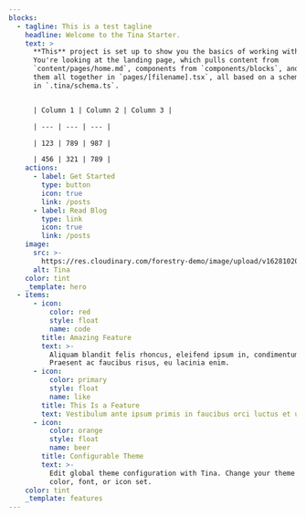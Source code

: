 ```yaml
---
blocks:
  - tagline: This is a test tagline
    headline: Welcome to the Tina Starter.
    text: >
      **This** project is set up to show you the basics of working with Tina.
      You're looking at the landing page, which pulls content from
      `content/pages/home.md`, components from `components/blocks`, and puts
      them all together in `pages/[filename].tsx`, all based on a schema defined
      in `.tina/schema.ts`.


      | Column 1 | Column 2 | Column 3 |

      | --- | --- | --- |

      | 123 | 789 | 987 |

      | 456 | 321 | 789 |
    actions:
      - label: Get Started
        type: button
        icon: true
        link: /posts
      - label: Read Blog
        type: link
        icon: true
        link: /posts
    image:
      src: >-
        https://res.cloudinary.com/forestry-demo/image/upload/v1628102029/tina-cloud-starter/tina-illustration.WebP
      alt: Tina
    color: tint
    _template: hero
  - items:
      - icon:
          color: red
          style: float
          name: code
        title: Amazing Feature
        text: >-
          Aliquam blandit felis rhoncus, eleifend ipsum in, condimentum nibh.
          Praesent ac faucibus risus, eu lacinia enim.
      - icon:
          color: primary
          style: float
          name: like
        title: This Is a Feature
        text: Vestibulum ante ipsum primis in faucibus orci luctus et ultrices.
      - icon:
          color: orange
          style: float
          name: beer
        title: Configurable Theme
        text: >-
          Edit global theme configuration with Tina. Change your theme's primary
          color, font, or icon set.
    color: tint
    _template: features
---
```


